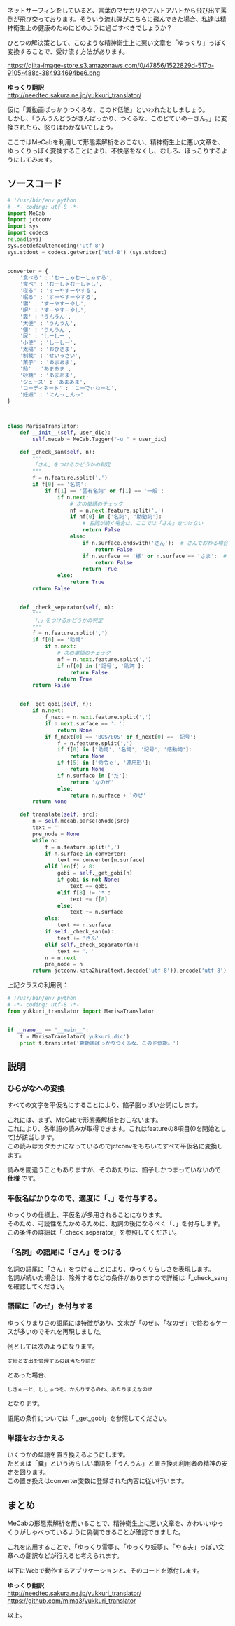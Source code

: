 ネットサーフィンをしていると、言葉のマサカリやアハトアハトから飛び出す罵倒が飛び交っております。そういう流れ弾がこちらに飛んできた場合、私達は精神衛生上の健康のためにどのように過ごすべきでしょうか？  
  
ひとつの解決策として、このような精神衛生上に悪い文章を「ゆっくり」っぽく変換することで、受け流す方法があります。  
  
https://qiita-image-store.s3.amazonaws.com/0/47856/1522829d-517b-9105-488c-384934694be6.png  
  
  
 **ゆっくり翻訳**   
http://needtec.sakura.ne.jp/yukkuri_translator/  
  
仮に「糞動画ばっかりつくるな、このド低能」といわれたとしましょう。  
しかし、「うんうんどうがさんばっかり、つくるな、このどていのーさん。」に変換されたら、怒りはわかないでしょう。  
  
ここではMeCabを利用して形態素解析をおこない、精神衛生上に悪い文章を、ゆっくりっぽく変換することにより、不快感をなくし、むしろ、ほっこりするようにしてみます。  
  
## ソースコード  
  
```py:yukkuri_translator.py
# !/usr/bin/env python
# -*- coding: utf-8 -*-
import MeCab
import jctconv
import sys
import codecs
reload(sys)
sys.setdefaultencoding('utf-8')
sys.stdout = codecs.getwriter('utf-8') (sys.stdout)


converter = {
    '食べる' : 'むーしゃむーしゃする',
    '食べ' : 'むーしゃむーしゃし',
    '寝る' : 'すーやすーやする',
    '眠る' : 'すーやすーやする',
    '寝' : 'すーやすーやし',
    '眠' : 'すーやすーやし',
    '糞' : 'うんうん',
    '大便' : 'うんうん',
    '便' : 'うんうん',
    '尿' : 'しーしー',
    '小便' : 'しーしー',
    '太陽' : 'おひさま',
    '制裁' : 'せいっさい',
    '菓子' : 'あまあま',
    '飴' : 'あまあま',
    '砂糖' : 'あまあま',
    'ジュース' : 'あまあま',
    'コーディネート' : 'こーでぃねーと',
    '妊娠' : 'にんっしんっ'
}



class MarisaTranslator:
    def __init__(self, user_dic):
        self.mecab = MeCab.Tagger("-u " + user_dic)

    def _check_san(self, n):
        """
        「さん」をつけるかどうかの判定
        """
        f = n.feature.split(',')
        if f[0] == '名詞':
            if f[1] == '固有名詞' or f[1] == '一般':
                if n.next:
                    # 次の単語のチェック
                    nf = n.next.feature.split(',')
                    if nf[0] in ['名詞', '助動詞']:
                        # 名詞が続く場合は、ここでは「さん」をつけない
                        return False
                    else:
                        if n.surface.endswith('さん'):  # さんでおわる場合は付与しない
                            return False
                        if n.surface == '様' or n.surface == 'さま':  # 様でおわる場合は付与しない
                            return False
                        return True
                else:
                    return True
        return False


    def _check_separator(self, n):
        """
        「、」をつけるかどうかの判定
        """
        f = n.feature.split(',')
        if f[0] == '助詞':
            if n.next:
                # 次の単語のチェック
                nf = n.next.feature.split(',')
                if nf[0] in ['記号', '助詞']:
                    return False
                return True
        return False


    def _get_gobi(self, n):
        if n.next:
            f_next = n.next.feature.split(',')
            if n.next.surface == '、':
                return None
            if f_next[0] == 'BOS/EOS' or f_next[0] == '記号':
                f = n.feature.split(',')
                if f[0] in ['助詞', '名詞', '記号', '感動詞']:
                    return None
                if f[5] in ['命令ｅ', '連用形']:
                    return None
                if n.surface in ['だ']:
                    return 'なのぜ'
                else:
                    return n.surface + 'のぜ'
        return None

    def translate(self, src):
        n = self.mecab.parseToNode(src)
        text = ''
        pre_node = None
        while n:
            f = n.feature.split(',')
            if n.surface in converter:
                text += converter[n.surface]
            elif len(f) > 8:
                gobi = self._get_gobi(n)
                if gobi is not None:
                    text += gobi
                elif f[8] != '*':
                    text += f[8]
                else:
                    text += n.surface
            else:
                text += n.surface
            if self._check_san(n):
                text += 'さん'
            elif self._check_separator(n):
                text += '、'
            n = n.next
            pre_node = n
        return jctconv.kata2hira(text.decode('utf-8')).encode('utf-8')
```  
  
上記クラスの利用例：  
  
```py
# !/usr/bin/env python
# -*- coding: utf-8 -*-
from yukkuri_translator import MarisaTranslator


if __name__ == "__main__":
    t = MarisaTranslator('yukkuri.dic')
    print t.translate('糞動画ばっかりつくるな、このド低能。')

```  
  
## 説明  
### ひらがなへの変換  
すべての文字を平仮名にすることにより、餡子脳っぽい台詞にします。  
  
これには、まず、MeCabで形態素解析をおこないます。  
これにより、各単語の読みが取得できます。これはfeatureの8項目(0を開始として)が該当します。  
この読みはカタカナになっているのでjctconvをもちいてすべて平仮名に変換します。  
  
読みを間違うこともありますが、そのあたりは、餡子しかつまっていないので **仕様** です。  
  
### 平仮名ばかりなので、適度に「、」を付与する。  
ゆっくりの仕様上、平仮名が多用されることになります。  
そのため、可読性をたかめるために、助詞の後になるべく「、」を付与します。  
この条件の詳細は「_check_separator」を参照してください。  
  
  
### 「名詞」の語尾に「さん」をつける  
名詞の語尾に「さん」をつけることにより、ゆっくりらしさを表現します。  
名詞が続いた場合は、除外するなどの条件がありますので詳細は「_check_san」を確認してください。  
  
### 語尾に「のぜ」を付与する  
ゆっくりまりさの語尾には特徴があり、文末が「のぜ」、「なのぜ」で終わるケースが多いのでそれを再現しました。  
  
例としては次のようになります。  
  
```
支給と支出を管理するのは当たり前だ
```  
  
とあった場合、  
  
```
しきゅーと、ししゅつを、かんりするのわ、あたりまえなのぜ
```  
  
となります。  
  
語尾の条件については「 _get_gobi」を参照してください。  
  
### 単語をおきかえる  
いくつかの単語を置き換えるようにします。  
たとえば「糞」という汚らしい単語を「うんうん」と置き換え利用者の精神の安定を図ります。  
この置き換えはconverter変数に登録された内容に従い行います。  
  
  
## まとめ  
MeCabの形態素解析を用いることで、精神衛生上に悪い文章を、かわいいゆっくりがしゃべっているように偽装できることが確認できました。  
  
これを応用することで、「ゆっくり霊夢」、「ゆっくり妖夢」、「やる夫」っぽい文章への翻訳などが行えると考えられます。  
  
以下にWebで動作するアプリケーションと、そのコードを添付します。  
  
 **ゆっくり翻訳**   
http://needtec.sakura.ne.jp/yukkuri_translator/  
https://github.com/mima3/yukkuri_translator  
  
  
  
以上。  
